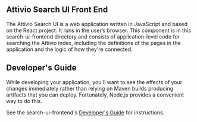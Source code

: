 ## Attivio Search UI Front End

The Attivio Search UI is a web application written in JavaScript and based on the React project. It runs in the user’s browser. This component is in this search-ui-frontend directory and consists of application-level code for searching the Attivio index, including the definitions of the pages in the application and the logic of how they're connected.

## Developer's Guide
While developing your application, you'll want to see the effects of your changes immediately rather than relying on Maven builds producing artifacts that you can deploy. Fortunately, Node.js provides a convenient way to do this.

See the search-ui-frontend's [Developer's Guide](Developing.MD) for instructions.
